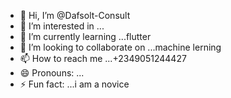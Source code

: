 - 👋 Hi, I’m @Dafsolt-Consult
- 👀 I’m interested in ...
- 🌱 I’m currently learning ...flutter
- 💞️ I’m looking to collaborate on ...machine lerning 
- 📫 How to reach me ...+2349051244427
- 😄 Pronouns: ...
- ⚡ Fun fact: ...i am a novice 

<!---
Dafsolt-Consult/Dafsolt-Consult is a ✨ special ✨ repository because its `README.md` (this file) appears on your GitHub profile.
You can click the Preview link to take a look at your changes.
--->
